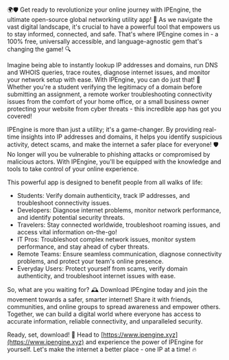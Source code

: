🌍🛡️ Get ready to revolutionize your online journey with IPEngine, the ultimate open-source global networking utility app! 🚀 As we navigate the vast digital landscape, it's crucial to have a powerful tool that empowers us to stay informed, connected, and safe. That's where IPEngine comes in - a 100% free, universally accessible, and language-agnostic gem that's changing the game! 🔍

Imagine being able to instantly lookup IP addresses and domains, run DNS and WHOIS queries, trace routes, diagnose internet issues, and monitor your network setup with ease. With IPEngine, you can do just that! 📡 Whether you're a student verifying the legitimacy of a domain before submitting an assignment, a remote worker troubleshooting connectivity issues from the comfort of your home office, or a small business owner protecting your website from cyber threats - this incredible app has got you covered!

IPEngine is more than just a utility; it's a game-changer. By providing real-time insights into IP addresses and domains, it helps you identify suspicious activity, detect scams, and make the internet a safer place for everyone! 🛡️ No longer will you be vulnerable to phishing attacks or compromised by malicious actors. With IPEngine, you'll be equipped with the knowledge and tools to take control of your online experience.

This powerful app is designed to benefit people from all walks of life:

* Students: Verify domain authenticity, track IP addresses, and troubleshoot connectivity issues.
* Developers: Diagnose internet problems, monitor network performance, and identify potential security threats.
* Travelers: Stay connected worldwide, troubleshoot roaming issues, and access vital information on-the-go!
* IT Pros: Troubleshoot complex network issues, monitor system performance, and stay ahead of cyber threats.
* Remote Teams: Ensure seamless communication, diagnose connectivity problems, and protect your team's online presence.
* Everyday Users: Protect yourself from scams, verify domain authenticity, and troubleshoot internet issues with ease.

So, what are you waiting for? 🕰️ Download IPEngine today and join the movement towards a safer, smarter internet! Share it with friends, communities, and online groups to spread awareness and empower others. Together, we can build a digital world where everyone has access to accurate information, reliable connectivity, and unparalleled security.

Ready, set, download! 🎉 Head to [https://www.ipengine.xyz](https://www.ipengine.xyz) and experience the power of IPEngine for yourself. Let's make the internet a better place - one IP at a time! 🔥